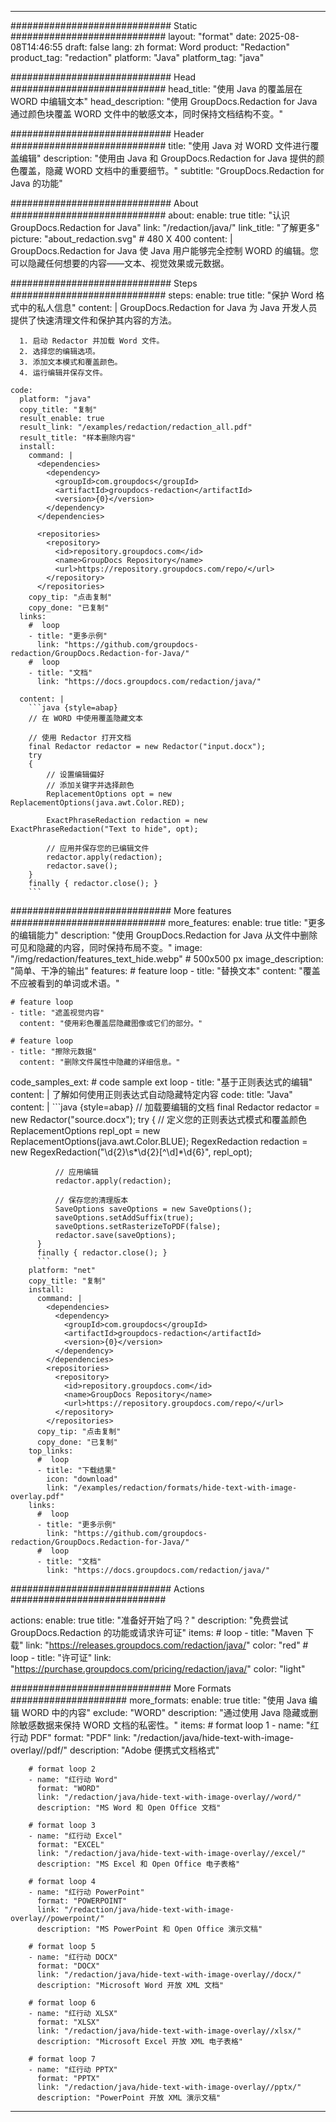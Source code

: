 
---
############################# Static ############################
layout: "format"
date:  2025-08-08T14:46:55
draft: false
lang: zh
format: Word
product: "Redaction"
product_tag: "redaction"
platform: "Java"
platform_tag: "java"

############################# Head ############################
head_title: "使用 Java 的覆盖层在 WORD 中编辑文本"
head_description: "使用 GroupDocs.Redaction for Java 通过颜色块覆盖 WORD 文件中的敏感文本，同时保持文档结构不变。"

############################# Header ############################
title: "使用 Java 对 WORD 文件进行覆盖编辑" 
description: "使用由 Java 和 GroupDocs.Redaction for Java 提供的颜色覆盖，隐藏 WORD 文档中的重要细节。"
subtitle: "GroupDocs.Redaction for Java 的功能" 

############################# About ############################
about:
    enable: true
    title: "认识 GroupDocs.Redaction for Java"
    link: "/redaction/java/"
    link_title: "了解更多"
    picture: "about_redaction.svg" # 480 X 400
    content: |
       GroupDocs.Redaction for Java 使 Java 用户能够完全控制 WORD 的编辑。您可以隐藏任何想要的内容——文本、视觉效果或元数据。

############################# Steps ############################
steps:
    enable: true
    title: "保护 Word 格式中的私人信息"
    content: |
      GroupDocs.Redaction for Java 为 Java 开发人员提供了快速清理文件和保护其内容的方法。
      
      1. 启动 Redactor 并加载 Word 文件。
      2. 选择您的编辑选项。
      3. 添加文本模式和覆盖颜色。
      4. 运行编辑并保存文件。
   
    code:
      platform: "java"
      copy_title: "复制"
      result_enable: true
      result_link: "/examples/redaction/redaction_all.pdf"
      result_title: "样本删除内容"
      install:
        command: |
          <dependencies>
            <dependency>
              <groupId>com.groupdocs</groupId>
              <artifactId>groupdocs-redaction</artifactId>
              <version>{0}</version>
            </dependency>
          </dependencies>

          <repositories>
            <repository>
              <id>repository.groupdocs.com</id>
              <name>GroupDocs Repository</name>
              <url>https://repository.groupdocs.com/repo/</url>
            </repository>
          </repositories>
        copy_tip: "点击复制"
        copy_done: "已复制"
      links:
        #  loop
        - title: "更多示例"
          link: "https://github.com/groupdocs-redaction/GroupDocs.Redaction-for-Java/"
        #  loop
        - title: "文档"
          link: "https://docs.groupdocs.com/redaction/java/"
          
      content: |
        ```java {style=abap}
        // 在 WORD 中使用覆盖隐藏文本

        // 使用 Redactor 打开文档
        final Redactor redactor = new Redactor("input.docx");
        try
        {
            // 设置编辑偏好
            // 添加关键字并选择颜色
            ReplacementOptions opt = new ReplacementOptions(java.awt.Color.RED);
            
            ExactPhraseRedaction redaction = new ExactPhraseRedaction("Text to hide", opt);

            // 应用并保存您的已编辑文件
            redactor.apply(redaction);
            redactor.save();
        }
        finally { redactor.close(); }
        ```            


############################# More features ############################
more_features:
  enable: true
  title: "更多的编辑能力"
  description: "使用 GroupDocs.Redaction for Java 从文件中删除可见和隐藏的内容，同时保持布局不变。"
  image: "/img/redaction/features_text_hide.webp" # 500x500 px
  image_description: "简单、干净的输出"
  features:
    # feature loop
    - title: "替换文本"
      content: "覆盖不应被看到的单词或术语。"

    # feature loop
    - title: "遮盖视觉内容"
      content: "使用彩色覆盖层隐藏图像或它们的部分。"

    # feature loop
    - title: "擦除元数据"
      content: "删除文件属性中隐藏的详细信息。"
      
  code_samples_ext:
    # code sample ext loop
    - title: "基于正则表达式的编辑"
      content: |
        了解如何使用正则表达式自动隐藏特定内容
      code:
        title: "Java"
        content: |
          ```java {style=abap}
          //  加载要编辑的文档
          final Redactor redactor = new Redactor("source.docx");
          try
          {
              // 定义您的正则表达式模式和覆盖颜色
              ReplacementOptions repl_opt = new ReplacementOptions(java.awt.Color.BLUE);
              RegexRedaction redaction = new RegexRedaction("\\d{2}\\s*\\d{2}[^\\d]*\\d{6}", repl_opt);
              
              // 应用编辑
              redactor.apply(redaction);

              // 保存您的清理版本
              SaveOptions saveOptions = new SaveOptions();
              saveOptions.setAddSuffix(true);
              saveOptions.setRasterizeToPDF(false);
              redactor.save(saveOptions);
          }
          finally { redactor.close(); }
          ```
        platform: "net"
        copy_title: "复制"
        install:
          command: |
            <dependencies>
              <dependency>
                <groupId>com.groupdocs</groupId>
                <artifactId>groupdocs-redaction</artifactId>
                <version>{0}</version>
              </dependency>
            </dependencies>
            <repositories>
              <repository>
                <id>repository.groupdocs.com</id>
                <name>GroupDocs Repository</name>
                <url>https://repository.groupdocs.com/repo/</url>
              </repository>
            </repositories>
          copy_tip: "点击复制"
          copy_done: "已复制"
        top_links:
          #  loop
          - title: "下载结果"
            icon: "download"
            link: "/examples/redaction/formats/hide-text-with-image-overlay.pdf"
        links:
          #  loop
          - title: "更多示例"
            link: "https://github.com/groupdocs-redaction/GroupDocs.Redaction-for-Java/"
          #  loop
          - title: "文档"
            link: "https://docs.groupdocs.com/redaction/java/"


############################# Actions ############################

actions:
  enable: true
  title: "准备好开始了吗？"
  description: "免费尝试 GroupDocs.Redaction 的功能或请求许可证"
  items:
    #  loop
    - title: "Maven 下载"
      link: "https://releases.groupdocs.com/redaction/java/"
      color: "red"
        #  loop
    - title: "许可证"
      link: "https://purchase.groupdocs.com/pricing/redaction/java/"
      color: "light"


############################# More Formats #####################
more_formats:
    enable: true
    title: "使用 Java 编辑 WORD 中的内容"
    exclude: "WORD"
    description: "通过使用 Java 隐藏或删除敏感数据来保持 WORD 文档的私密性。"
    items: 
        # format loop 1
        - name: "红行动 PDF"
          format: "PDF"
          link: "/redaction/java/hide-text-with-image-overlay//pdf/"
          description: "Adobe 便携式文档格式"

        # format loop 2
        - name: "红行动 Word"
          format: "WORD"
          link: "/redaction/java/hide-text-with-image-overlay//word/"
          description: "MS Word 和 Open Office 文档"
          
        # format loop 3
        - name: "红行动 Excel"
          format: "EXCEL"
          link: "/redaction/java/hide-text-with-image-overlay//excel/"
          description: "MS Excel 和 Open Office 电子表格"

        # format loop 4
        - name: "红行动 PowerPoint"
          format: "POWERPOINT"
          link: "/redaction/java/hide-text-with-image-overlay//powerpoint/"
          description: "MS PowerPoint 和 Open Office 演示文稿"

        # format loop 5
        - name: "红行动 DOCX"
          format: "DOCX"
          link: "/redaction/java/hide-text-with-image-overlay//docx/"
          description: "Microsoft Word 开放 XML 文档"
          
        # format loop 6
        - name: "红行动 XLSX"
          format: "XLSX"
          link: "/redaction/java/hide-text-with-image-overlay//xlsx/"
          description: "Microsoft Excel 开放 XML 电子表格"
          
        # format loop 7
        - name: "红行动 PPTX"
          format: "PPTX"
          link: "/redaction/java/hide-text-with-image-overlay//pptx/"
          description: "PowerPoint 开放 XML 演示文稿"


---